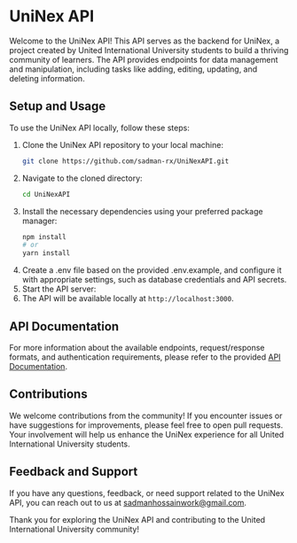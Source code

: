 # UniNex API
Welcome to the UniNex API! This API serves as the backend for UniNex, a project created by United International University students to build a thriving community of learners. The API provides endpoints for data management and manipulation, including tasks like adding, editing, updating, and deleting information.

## Setup and Usage
To use the UniNex API locally, follow these steps:
1. Clone the UniNex API repository to your local machine:
   ```bash
   git clone https://github.com/sadman-rx/UniNexAPI.git
2. Navigate to the cloned directory:
   ```bash
   cd UniNexAPI
3. Install the necessary dependencies using your preferred package manager:
   ```bash
   npm install
   # or
   yarn install
4. Create a .env file based on the provided .env.example, and configure it with appropriate settings, such as database credentials and API secrets.
5. Start the API server:
6. The API will be available locally at `http://localhost:3000`.

## API Documentation
For more information about the available endpoints, request/response formats, and authentication requirements, please refer to the provided [API Documentation](https://github.com/sadman-rx/UniNexAPI/blob/main/API_DOCS.md).

## Contributions
We welcome contributions from the community! If you encounter issues or have suggestions for improvements, please feel free to open pull requests. Your involvement will help us enhance the UniNex experience for all United International University students.

## Feedback and Support
If you have any questions, feedback, or need support related to the UniNex API, you can reach out to us at sadmanhossainwork@gmail.com.

Thank you for exploring the UniNex API and contributing to the United International University community!
